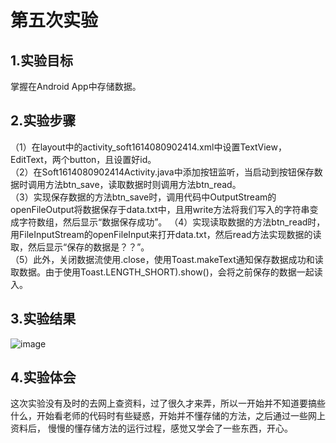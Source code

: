 # 第五次实验

## 1.实验目标
掌握在Android App中存储数据。

## 2.实验步骤 
（1）在layout中的activity_soft1614080902414.xml中设置TextView，EditText，两个button，且设置好id。         
（2）在Soft1614080902414Activity.java中添加按钮监听，当启动到按钮保存数据时调用方法btn_save，读取数据时则调用方法btn_read。       
（3）实现保存数据的方法btn_save时，调用代码中OutputStream的openFileOutput将数据保存于data.txt中，且用write方法将我们写入的字符串变成字符数组，然后显示“数据保存成功”。
（4）实现读取数据的方法btn_read时，用FileInputStream的openFileInput来打开data.txt，然后read方法实现数据的读取，然后显示“保存的数据是？？”。   
（5）此外，关闭数据流使用.close，使用Toast.makeText通知保存数据成功和读取数据。由于使用Toast.LENGTH_SHORT).show()，会将之前保存的数据一起读入。
## 3.实验结果

![image](https://github.com/haoxinchen/android-labs-2018/blob/master/soft1614080902414/main4/6181F5410E0639CB3A6168EAC66D5535.jpg)
## 4.实验体会
这次实验没有及时的去网上查资料，过了很久才来弄，所以一开始并不知道要搞些什么，开始看老师的代码时有些疑惑，开始并不懂存储的方法，之后通过一些网上资料后，
慢慢的懂存储方法的运行过程，感觉又学会了一些东西，开心。
   
  

